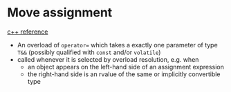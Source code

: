 # Move assignment
[c++ reference](https://en.cppreference.com/w/cpp/language/move_assignment)

- An overload of `operator=` which takes a exactly one parameter of type `T&&` (possibly qualified with `const` and/or `volatile`)
- called whenever it is selected by overload resolution, e.g. when 
    - an object appears on the left-hand side of an assignment expression
    - the right-hand side is an rvalue of the same or implicitly convertible type